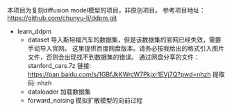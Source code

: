 本项目为复刻diffusion model模型的项目，非原创项目。
参考项目地址：https://github.com/chunyu-li/ddpm.git

- learn_ddpm
  - dataset
    导入斯坦福汽车的数据集，但是该数据集的官网已经失效，需要手动导入官网。
    这里提供百度网盘版本。请务必按我给出的格式引入图片文件，否则会出现找不到数据集的错误。
    通过网盘分享的文件：stanford_cars.7z
    链接: https://pan.baidu.com/s/1GBfJkKWrcW7Pkjxr1EVj7Q?pwd=nhzh 提取码: nhzh
  - dataloader
    加载数据集
  - forward_noising
    模拟扩散模型的向前过程